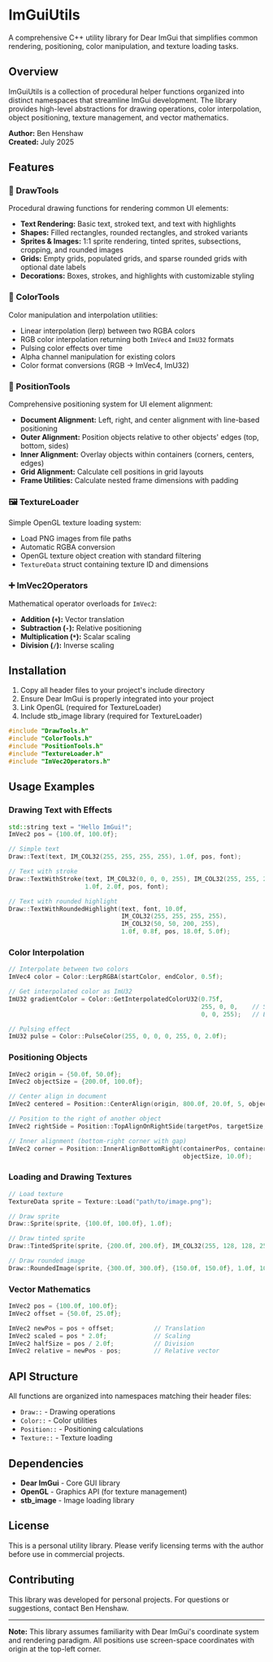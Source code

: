 # ImGuiUtils

A comprehensive C++ utility library for Dear ImGui that simplifies common rendering, positioning, color manipulation, and texture loading tasks.

## Overview

ImGuiUtils is a collection of procedural helper functions organized into distinct namespaces that streamline ImGui development. The library provides high-level abstractions for drawing operations, color interpolation, object positioning, texture management, and vector mathematics.

**Author:** Ben Henshaw  
**Created:** July 2025

## Features

### 🎨 DrawTools
Procedural drawing functions for rendering common UI elements:
- **Text Rendering:** Basic text, stroked text, and text with highlights
- **Shapes:** Filled rectangles, rounded rectangles, and stroked variants
- **Sprites & Images:** 1:1 sprite rendering, tinted sprites, subsections, cropping, and rounded images
- **Grids:** Empty grids, populated grids, and sparse rounded grids with optional date labels
- **Decorations:** Boxes, strokes, and highlights with customizable styling

### 🌈 ColorTools
Color manipulation and interpolation utilities:
- Linear interpolation (lerp) between two RGBA colors
- RGB color interpolation returning both `ImVec4` and `ImU32` formats
- Pulsing color effects over time
- Alpha channel manipulation for existing colors
- Color format conversions (RGB → ImVec4, ImU32)

### 📐 PositionTools
Comprehensive positioning system for UI element alignment:
- **Document Alignment:** Left, right, and center alignment with line-based positioning
- **Outer Alignment:** Position objects relative to other objects' edges (top, bottom, sides)
- **Inner Alignment:** Overlay objects within containers (corners, centers, edges)
- **Grid Alignment:** Calculate cell positions in grid layouts
- **Frame Utilities:** Calculate nested frame dimensions with padding

### 🖼️ TextureLoader
Simple OpenGL texture loading system:
- Load PNG images from file paths
- Automatic RGBA conversion
- OpenGL texture object creation with standard filtering
- `TextureData` struct containing texture ID and dimensions

### ➕ ImVec2Operators
Mathematical operator overloads for `ImVec2`:
- **Addition (`+`):** Vector translation
- **Subtraction (`-`):** Relative positioning
- **Multiplication (`*`):** Scalar scaling
- **Division (`/`):** Inverse scaling

## Installation

1. Copy all header files to your project's include directory
2. Ensure Dear ImGui is properly integrated into your project
3. Link OpenGL (required for TextureLoader)
4. Include stb_image library (required for TextureLoader)

```cpp
#include "DrawTools.h"
#include "ColorTools.h"
#include "PositionTools.h"
#include "TextureLoader.h"
#include "ImVec2Operators.h"
```

## Usage Examples

### Drawing Text with Effects
```cpp
std::string text = "Hello ImGui!";
ImVec2 pos = {100.0f, 100.0f};

// Simple text
Draw::Text(text, IM_COL32(255, 255, 255, 255), 1.0f, pos, font);

// Text with stroke
Draw::TextWithStroke(text, IM_COL32(0, 0, 0, 255), IM_COL32(255, 255, 255, 255), 
                     1.0f, 2.0f, pos, font);

// Text with rounded highlight
Draw::TextWithRoundedHighlight(text, font, 10.0f, 
                               IM_COL32(255, 255, 255, 255), 
                               IM_COL32(50, 50, 200, 255), 
                               1.0f, 0.8f, pos, 18.0f, 5.0f);
```

### Color Interpolation
```cpp
// Interpolate between two colors
ImVec4 color = Color::LerpRGBA(startColor, endColor, 0.5f);

// Get interpolated color as ImU32
ImU32 gradientColor = Color::GetInterpolatedColorU32(0.75f, 
                                                     255, 0, 0,    // Start RGB
                                                     0, 0, 255);   // End RGB

// Pulsing effect
ImU32 pulse = Color::PulseColor(255, 0, 0, 0, 255, 0, 2.0f);
```

### Positioning Objects
```cpp
ImVec2 origin = {50.0f, 50.0f};
ImVec2 objectSize = {200.0f, 100.0f};

// Center align in document
ImVec2 centered = Position::CenterAlign(origin, 800.0f, 20.0f, 5, objectSize);

// Position to the right of another object
ImVec2 rightSide = Position::TopAlignOnRightSide(targetPos, targetSize, 10.0f);

// Inner alignment (bottom-right corner with gap)
ImVec2 corner = Position::InnerAlignBottomRight(containerPos, containerSize, 
                                                objectSize, 10.0f);
```

### Loading and Drawing Textures
```cpp
// Load texture
TextureData sprite = Texture::Load("path/to/image.png");

// Draw sprite
Draw::Sprite(sprite, {100.0f, 100.0f}, 1.0f);

// Draw tinted sprite
Draw::TintedSprite(sprite, {200.0f, 200.0f}, IM_COL32(255, 128, 128, 255));

// Draw rounded image
Draw::RoundedImage(sprite, {300.0f, 300.0f}, {150.0f, 150.0f}, 1.0f, 10.0f);
```

### Vector Mathematics
```cpp
ImVec2 pos = {100.0f, 100.0f};
ImVec2 offset = {50.0f, 25.0f};

ImVec2 newPos = pos + offset;           // Translation
ImVec2 scaled = pos * 2.0f;             // Scaling
ImVec2 halfSize = pos / 2.0f;           // Division
ImVec2 relative = newPos - pos;         // Relative vector
```

## API Structure

All functions are organized into namespaces matching their header files:
- `Draw::` - Drawing operations
- `Color::` - Color utilities
- `Position::` - Positioning calculations
- `Texture::` - Texture loading

## Dependencies

- **Dear ImGui** - Core GUI library
- **OpenGL** - Graphics API (for texture management)
- **stb_image** - Image loading library

## License

This is a personal utility library. Please verify licensing terms with the author before use in commercial projects.

## Contributing

This library was developed for personal projects. For questions or suggestions, contact Ben Henshaw.

---

**Note:** This library assumes familiarity with Dear ImGui's coordinate system and rendering paradigm. All positions use screen-space coordinates with origin at the top-left corner.